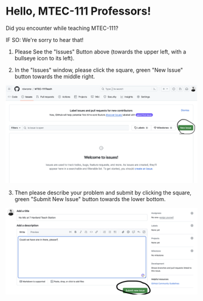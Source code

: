 # Hello, MTEC-111 Professors!

Did you encounter while teaching MTEC-111?

IF SO:
We're sorry to hear that!
1) Please See the "Issues" Button above (towards the upper left, with a bullseye icon to its left).

2) In the "Issues" window, please click the square, green "New Issue" button towards the middle right.

<img src="issuesscreena.png">

3) Then please describe your problem and submit by clicking the square, green "Submit New Issue" button towards the lower bottom.

<img src="issuesscreenb.png">
